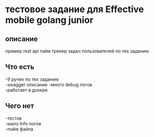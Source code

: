 # тестовое задание для Effective mobile golang junior

## описание

пример rest api тайм трекер задач пользователей по тех заданию

## Что есть

  -9 ручек по тех заданию  
  -swagger описание 
  -много debug логов  
  -работает в докере  

## Чего нет

  -тестов  
  -мало Info логов  
  -make файла     
   
  

